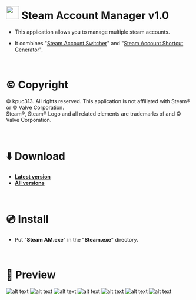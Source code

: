 # <img src="https://raw.githubusercontent.com/kpuc313/Steam-Account-Manager/master/icon.ico" width="35px" height="35px"> Steam Account Manager v1.0

* This application allows you to manage multiple steam accounts.

* It combines "[Steam Account Switcher](https://github.com/kpuc313/Steam-Account-Switcher "Steam Account Switcher")" and "[Steam Account Shortcut Generator](https://github.com/kpuc313/Steam-Account-Shortcut-Generator "Steam Account Shortcut Generator")".

<br />

# :copyright: Copyright
© kpuc313. All rights reserved. This application is not affiliated with Steam® or © Valve Corporation.<br />
Steam®, Steam® Logo and all related elements are trademarks of and © Valve Corporation.

<br />

# :arrow_down: Download
* <b>[Latest version](https://github.com/kpuc313/Steam-Account-Manager/releases/tag/v1.0 "Latest version")</b>
* <b>[All versions](https://github.com/kpuc313/Steam-Account-Manager/releases "All versions")</b>

<br />

# :cd: Install

* Put "<b>Steam AM.exe</b>" in the "<b>Steam.exe</b>" directory.

<br />

# :milky_way: Preview
![alt text](https://raw.githubusercontent.com/kpuc313/Steam-Account-Manager/master/Preview/Preview%2001.png)
![alt text](https://raw.githubusercontent.com/kpuc313/Steam-Account-Manager/master/Preview/Preview%2002.png)
![alt text](https://raw.githubusercontent.com/kpuc313/Steam-Account-Manager/master/Preview/Preview%2003.png)
![alt text](https://raw.githubusercontent.com/kpuc313/Steam-Account-Manager/master/Preview/Preview%2004.png)
![alt text](https://raw.githubusercontent.com/kpuc313/Steam-Account-Manager/master/Preview/Preview%2005.png)
![alt text](https://raw.githubusercontent.com/kpuc313/Steam-Account-Manager/master/Preview/Preview%2006.png)
![alt text](https://raw.githubusercontent.com/kpuc313/Steam-Account-Manager/master/Preview/Preview%2007.png)
